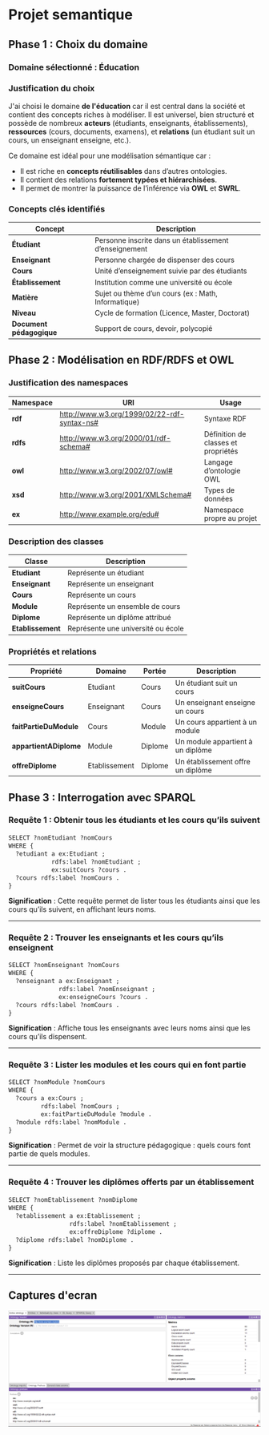 # Projet semantique

## Phase 1 : Choix du domaine

### Domaine sélectionné : **Éducation**

### Justification du choix

J'ai choisi le domaine **de l'éducation** car il est central dans la société et contient des concepts riches à modéliser. Il est universel, bien structuré et possède de nombreux **acteurs** (étudiants, enseignants, établissements), **ressources** (cours, documents, examens), et **relations** (un étudiant suit un cours, un enseignant enseigne, etc.).

Ce domaine est idéal pour une modélisation sémantique car :

- Il est riche en **concepts réutilisables** dans d’autres ontologies.
- Il contient des relations **fortement typées et hiérarchisées**.
- Il permet de montrer la puissance de l’inférence via **OWL** et **SWRL**.

### Concepts clés identifiés

| Concept                | Description                                              |
|------------------------|----------------------------------------------------------|
| **Étudiant**           | Personne inscrite dans un établissement d’enseignement   |
| **Enseignant**         | Personne chargée de dispenser des cours                  |
| **Cours**              | Unité d’enseignement suivie par des étudiants            |
| **Établissement**      | Institution comme une université ou école                |
| **Matière**            | Sujet ou thème d’un cours (ex : Math, Informatique)      |
| **Niveau**             | Cycle de formation (Licence, Master, Doctorat)           |
| **Document pédagogique** | Support de cours, devoir, polycopié                    |

## Phase 2 : Modélisation en RDF/RDFS et OWL

### Justification des **namespaces**

| Namespace      | URI                                              | Usage                                       |
|----------------|--------------------------------------------------|---------------------------------------------|
| **rdf**        | http://www.w3.org/1999/02/22-rdf-syntax-ns#      | Syntaxe RDF                                 |
| **rdfs**       | http://www.w3.org/2000/01/rdf-schema#            | Définition de classes et propriétés         |
| **owl**        | http://www.w3.org/2002/07/owl#                   | Langage d’ontologie OWL                     |
| **xsd**        | http://www.w3.org/2001/XMLSchema#                | Types de données                            |
| **ex**         | http://www.example.org/edu#                      | Namespace propre au projet                  |

### Description des classes

| Classe           | Description                                    |
|------------------|------------------------------------------------|
| **Etudiant**     | Représente un étudiant                         |
| **Enseignant**   | Représente un enseignant                       |
| **Cours**        | Représente un cours                            |
| **Module**       | Représente un ensemble de cours                |
| **Diplome**      | Représente un diplôme attribué                 |
| **Etablissement**| Représente une université ou école             |

### Propriétés et relations

| Propriété               | Domaine        | Portée         | Description                                   |
|-------------------------|----------------|----------------|-----------------------------------------------|
| **suitCours**           | Etudiant       | Cours          | Un étudiant suit un cours                     |
| **enseigneCours**       | Enseignant     | Cours          | Un enseignant enseigne un cours               |
| **faitPartieDuModule**  | Cours          | Module         | Un cours appartient à un module               |
| **appartientADiplome**  | Module         | Diplome        | Un module appartient à un diplôme             |
| **offreDiplome**        | Etablissement  | Diplome        | Un établissement offre un diplôme             |

## Phase 3 : Interrogation avec SPARQL

### Requête 1 : Obtenir tous les étudiants et les cours qu’ils suivent

```sparql
SELECT ?nomEtudiant ?nomCours
WHERE {
  ?etudiant a ex:Etudiant ;
            rdfs:label ?nomEtudiant ;
            ex:suitCours ?cours .
  ?cours rdfs:label ?nomCours .
}
```

**Signification** : Cette requête permet de lister tous les étudiants ainsi que les cours qu’ils suivent, en affichant leurs noms.

---

### Requête 2 : Trouver les enseignants et les cours qu’ils enseignent

```sparql
SELECT ?nomEnseignant ?nomCours
WHERE {
  ?enseignant a ex:Enseignant ;
              rdfs:label ?nomEnseignant ;
              ex:enseigneCours ?cours .
  ?cours rdfs:label ?nomCours .
}
```

**Signification** : Affiche tous les enseignants avec leurs noms ainsi que les cours qu’ils dispensent.

---

### Requête 3 : Lister les modules et les cours qui en font partie

```sparql
SELECT ?nomModule ?nomCours
WHERE {
  ?cours a ex:Cours ;
         rdfs:label ?nomCours ;
         ex:faitPartieDuModule ?module .
  ?module rdfs:label ?nomModule .
}
```

**Signification** : Permet de voir la structure pédagogique : quels cours font partie de quels modules.

---

### Requête 4 : Trouver les diplômes offerts par un établissement

```sparql
SELECT ?nomEtablissement ?nomDiplome
WHERE {
  ?etablissement a ex:Etablissement ;
                 rdfs:label ?nomEtablissement ;
                 ex:offreDiplome ?diplome .
  ?diplome rdfs:label ?nomDiplome .
}
```

**Signification** : Liste les diplômes proposés par chaque établissement.

---

## Captures d'ecran

![Exemple](Captures/Ontology.png)
